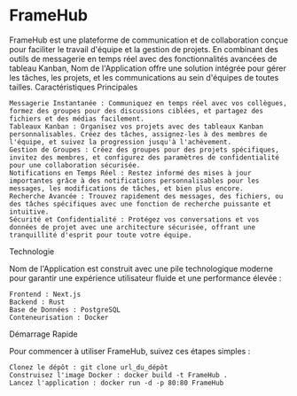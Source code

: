 # FrameHub

FrameHub est une plateforme de communication et de collaboration conçue pour faciliter le travail d'équipe et la gestion de projets. En combinant des outils de messagerie en temps réel avec des fonctionnalités avancées de tableau Kanban, Nom de l'Application offre une solution intégrée pour gérer les tâches, les projets, et les communications au sein d'équipes de toutes tailles.
Caractéristiques Principales

    Messagerie Instantanée : Communiquez en temps réel avec vos collègues, formez des groupes pour des discussions ciblées, et partagez des fichiers et des médias facilement.
    Tableaux Kanban : Organisez vos projets avec des tableaux Kanban personnalisables. Créez des tâches, assignez-les à des membres de l'équipe, et suivez la progression jusqu'à l'achèvement.
    Gestion de Groupes : Créez des groupes pour des projets spécifiques, invitez des membres, et configurez des paramètres de confidentialité pour une collaboration sécurisée.
    Notifications en Temps Réel : Restez informé des mises à jour importantes grâce à des notifications personnalisables pour les messages, les modifications de tâches, et bien plus encore.
    Recherche Avancée : Trouvez rapidement des messages, des fichiers, ou des tâches spécifiques avec une fonction de recherche puissante et intuitive.
    Sécurité et Confidentialité : Protégez vos conversations et vos données de projet avec une architecture sécurisée, offrant une tranquillité d'esprit pour toute votre équipe.

Technologie

Nom de l'Application est construit avec une pile technologique moderne pour garantir une expérience utilisateur fluide et une performance élevée :

    Frontend : Next.js 
    Backend : Rust
    Base de Données : PostgreSQL
    Conteneurisation : Docker

Démarrage Rapide

Pour commencer à utiliser FrameHub, suivez ces étapes simples :

    Clonez le dépôt : git clone url_du_dépôt
    Construisez l'image Docker : docker build -t FrameHub .
    Lancez l'application : docker run -d -p 80:80 FrameHub
